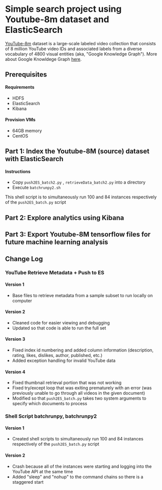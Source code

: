 # Simple search project using Youtube-8m dataset and ElasticSearch

[YouTube-8m](https://research.google.com/youtube8m/) dataset is a large-scale labeled video collection that consists of 8 million YouTube video IDs and associated labels from a diverse vocabulary of 4800 visual entities (aka, "Google Knowledge Graph"). More about Google Knowldege Graph [here](https://www.google.com/intl/bn/insidesearch/features/search/knowledge.html). 

## Prerequisites
#### Requirements
* HDFS
* ElasticSearch
* Kibana 

#### Provision VMs
* 64GB memory
* CentOS 

## Part 1: Index the Youtube-8M (source) dataset with ElasticSearch 
#### Instructions 
* Copy `push2ES_batch2.py` , `retrieveData_batch2.py` into a directory
* Execute `batchrunpy2.sh`

This shell script is to simultaneously run 100 and 84 instances respectively of the `push2ES_batch.py` script


## Part 2: Explore analytics using Kibana


## Part 3: Export Youtube-8M tensorflow files for future machine learning analysis


## Change Log

### YouTube Retrieve Metadata + Push to ES

#### Version 1
* Base files to retrieve metadata from a sample subset to run locally on computer

#### Version 2
* Cleaned code for easier viewing and debugging
* Updated so that code is able to run the full set

#### Version 3
* Fixed index id numbering and added column information (description, rating, likes, dislikes, author, published, etc.)
* Added exception handling for invalid YouTube data

#### Version 4
* Fixed thumbnail retrieval portion that was not working
* Fixed try/except loop that was exiting prematurely with an error (was previously unable to go through all videos in the given document)
* Modified so that `push2ES_batch.py` takes two system arguments to specify which documents to process


### Shell Script batchrunpy, batchrunpy2

#### Version 1
* Created shell scripts to simultaneously run 100 and 84 instances respectively of the `push2ES_batch.py` script 

#### Version 2
* Crash because all of the instances were starting and logging into the YouTube API at the same time
* Added "sleep" and "nohup" to the command chains so there is a staggered start
